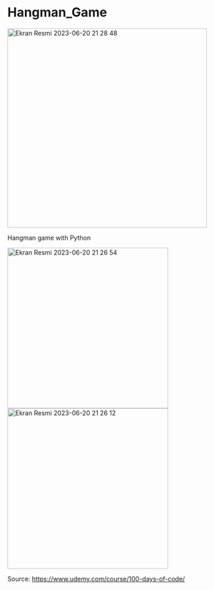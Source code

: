 # Hangman_Game

<img width="447" alt="Ekran Resmi 2023-06-20 21 28 48" src="https://github.com/MetinKagit/Hangman_Game/assets/76729066/613a2602-d7f6-4964-901d-60f3da4fa187">


Hangman game with Python

<img width="360" alt="Ekran Resmi 2023-06-20 21 26 54" src="https://github.com/MetinKagit/Hangman_Game/assets/76729066/ad21988a-6775-47db-8c87-31bce71b863c">
<img width="360" alt="Ekran Resmi 2023-06-20 21 26 12" src="https://github.com/MetinKagit/Hangman_Game/assets/76729066/5eede398-365c-438f-919b-2c8aea0371cb">



Source: https://www.udemy.com/course/100-days-of-code/
